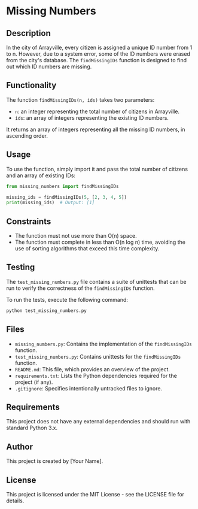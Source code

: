 # Missing Numbers

## Description
In the city of Arrayville, every citizen is assigned a unique ID number from 1 to n. However, due to a system error, some of the ID numbers were erased from the city's database. The `findMissingIDs` function is designed to find out which ID numbers are missing.

## Functionality
The function `findMissingIDs(n, ids)` takes two parameters:
- `n`: an integer representing the total number of citizens in Arrayville.
- `ids`: an array of integers representing the existing ID numbers.

It returns an array of integers representing all the missing ID numbers, in ascending order.

## Usage
To use the function, simply import it and pass the total number of citizens and an array of existing IDs:

```python
from missing_numbers import findMissingIDs

missing_ids = findMissingIDs(5, [2, 3, 4, 5])
print(missing_ids)  # Output: [1]
```

## Constraints
- The function must not use more than O(n) space.
- The function must complete in less than O(n log n) time, avoiding the use of sorting algorithms that exceed this time complexity.

## Testing
The `test_missing_numbers.py` file contains a suite of unittests that can be run to verify the correctness of the `findMissingIDs` function.

To run the tests, execute the following command:

```bash
python test_missing_numbers.py
```

## Files
- `missing_numbers.py`: Contains the implementation of the `findMissingIDs` function.
- `test_missing_numbers.py`: Contains unittests for the `findMissingIDs` function.
- `README.md`: This file, which provides an overview of the project.
- `requirements.txt`: Lists the Python dependencies required for the project (if any).
- `.gitignore`: Specifies intentionally untracked files to ignore.

## Requirements
This project does not have any external dependencies and should run with standard Python 3.x.

## Author
This project is created by [Your Name].

## License
This project is licensed under the MIT License - see the LICENSE file for details.
